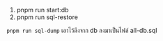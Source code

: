 1. pnpm run start:db
2. pnpm run sql-restore

`pnpm run sql-dump` เอาไว้ดึงจาก db ลงมาเป็นไฟล์ all-db.sql
